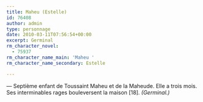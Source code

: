```yaml
---
title: Maheu (Estelle)
id: 76408
author: admin
type: personnage
date: 2010-03-11T07:56:54+00:00
excerpt: Germinal
rm_character_novel:
  - 75937
rm_character_name_main: 'Maheu '
rm_character_name_secondary: Estelle

---
```

— Septième enfant de Toussaint Maheu et de la Maheude. Elle a trois mois. Ses interminables rages bouleversent la maison [18]. _(Germinal.)_